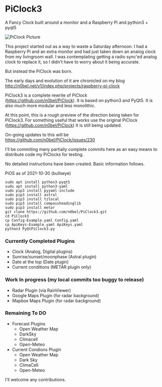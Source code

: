 # PiClock3
A Fancy Clock built around a monitor and a Raspberry Pi and python3 + pyqt5

![PiClock Picture](https://raw.githubusercontent.com/n0bel/PiClock/master/Pictures/20150307_222711.jpg)

This project started out as a way to waste a Saturday afternoon.
I had a Raspberry Pi and an extra monitor and had just taken down an analog
clock from my livingroom wall. I was contemplating getting a radio sync'ed
analog clock to replace it, so I didn't have to worry about it being accurate.

But instead the PiClock was born.

The early days and evolution of it are chronicled on my
blog http://n0bel.net/v1/index.php/projects/raspberry-pi-clock

PiClock3 is a complete rewrite of PiClock (https://github.com/n0bel/PiClock).
It is based on python3 and PyQt5.   It is also much more modular and less monolithic.

At this point, this is a rough preview of the direction being taken for PiClock3.
For something useful that works use the original PiClock (https://github.com/n0bel/PiClock)
It is still being updated.

On-going updates to this will be https://github.com/n0bel/PiClock/issues/230 

I'll be commiting many partially complete commits here as an easy means to
distribute code my PiClocks for testing.

No detailed instructions have been created.  Basic information follows.

PiOS as of 2021-10-30 (bullseye)
```
sudo apt install python3-pyqt5
sudo apt install python3-yaml
sudo pip3 install pyyaml-include
sudo pip3 install astral
sudo pip3 install tzlocal
sudo pip3 install compassheadinglib
sudo pip3 install metar
git clone https://github.com/n0bel/PiClock3.git
cd PiClock3
cp Config-Example.yaml Config.yaml
cp ApiKeys-Example.yaml ApiKeys.yaml
python3 PyQtPiClock3.py
```

### Currently Completed Plugins
* Clock (Analog, Digital plugins)
* Sunrise/sunset/moonphase (Astral plugin)
* Date at the top (Date plugin)
* Current conditions (METAR plugin only)

### Work In progress (my local commits too buggy to release)
* Radar Plugin (via RainViewer)
* Google Maps Plugin (for radar background)
* Mapbox Maps Plugin (for radar background)

### Remaining To DO
* Forecast Plugins
  * Open Weather Map
  * DarkSky
  * Climacell
  * Open-Meteo
* Current Condions Plugin
  * Open Weather Map
  * Dark Sky
  * ClimaCell
  * Open-Meteo


I'll welcome any contributions.


